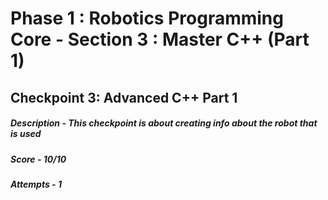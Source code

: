 # Phase 1 : Robotics Programming Core - Section 3 : Master C++ (Part 1)
## Checkpoint 3: Advanced C++ Part 1
##### Description - This checkpoint is about creating info about the robot that is used
##### Score - 10/10
##### Attempts - 1
